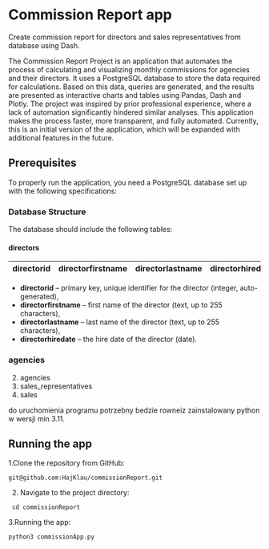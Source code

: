 # Commission Report app

Create commission report for directors and sales representatives from database using Dash.

The Commission Report Project is an application that automates the process of calculating and visualizing monthly commissions for agencies and their directors. It uses a PostgreSQL database to store the data required for calculations. Based on this data, queries are generated, and the results are presented as interactive charts and tables using Pandas, Dash and Plotly. The project was inspired by prior professional experience, where a lack of automation significantly hindered similar analyses. This application makes the process faster, more transparent, and fully automated. Currently, this is an initial version of the application, which will be expanded with additional features in the future.

## Prerequisites
To properly run the application, you need a PostgreSQL database set up with the following specifications:

### Database Structure

The database should include the following tables:

#### directors
| directorid | directorfirstname | directorlastname | directorhiredate |
|------------|-------------------|------------------|------------------|
- **directorid** – primary key, unique identifier for the director (integer, auto-generated),
- **directorfirstname** – first name of the director (text, up to 255 characters),
- **directorlastname** – last name of the director (text, up to 255 characters),
- **directorhiredate** – the hire date of the director (date).

### agencies

2. agencies
3. sales_representatives
4. sales



    
do uruchomienia programu potrzebny bedzie rowneiz zainstalowany python w wersji min 3.11.


## Running the app

1.Clone the repository from GitHub:
```
git@github.com:HajKlau/commissionReport.git
```
2. Navigate to the project directory:
```
 cd commissionReport
```
3.Running the app:
```
python3 commissionApp.py
```
